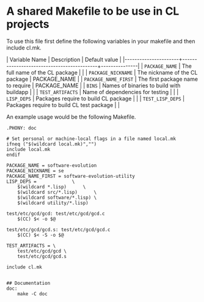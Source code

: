 # A shared Makefile to be use in CL projects

To use this file first define the following variables in your makefile
and then include cl.mk.

| Variable Name        | Description                               | Default value |
|----------------------+-------------------------------------------+---------------|
| `PACKAGE_NAME`       | The full name of the CL package           |               |
| `PACKAGE_NICKNAME`   | The nickname of the CL package            | PACKAGE_NAME  |
| `PACKAGE_NAME_FIRST` | The first package name to require         | PACKAGE_NAME  |
| `BINS`               | Names of binaries to build with buildapp  |               |
| `TEST_ARTIFACTS`     | Name of dependencies for testing          |               |
| `LISP_DEPS`          | Packages require to build CL package      |               |
| `TEST_LISP_DEPS`     | Packages require to build CL test package |               |

An example usage would be the following Makefile.

```make
.PHONY: doc

# Set personal or machine-local flags in a file named local.mk
ifneq ("$(wildcard local.mk)","")
include local.mk
endif

PACKAGE_NAME = software-evolution
PACKAGE_NICKNAME = se
PACKAGE_NAME_FIRST = software-evolution-utility
LISP_DEPS =				\
	$(wildcard *.lisp) 		\
	$(wildcard src/*.lisp)		\
	$(wildcard software/*.lisp)	\
	$(wildcard utility/*.lisp)

test/etc/gcd/gcd: test/etc/gcd/gcd.c
	$(CC) $< -o $@

test/etc/gcd/gcd.s: test/etc/gcd/gcd.c
	$(CC) $< -S -o $@

TEST_ARTIFACTS = \
	test/etc/gcd/gcd \
	test/etc/gcd/gcd.s

include cl.mk


## Documentation
doc:
	make -C doc
```
